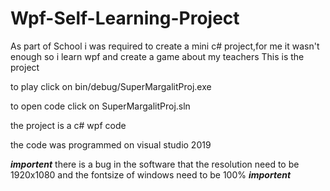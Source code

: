 # Wpf-Self-Learning-Project
As part of School i was required to create a mini c# project,for me it wasn't enough so i learn wpf and create a game about my teachers
This is the project

to play click on bin/debug/SuperMargalitProj.exe

to open code click on SuperMargalitProj.sln

the project is a c# wpf code

the code was programmed on visual studio 2019

*****importent*****
there is a bug in the software that the resolution need to be 1920x1080
and the fontsize of windows need to be 100%
*****importent*****
 
